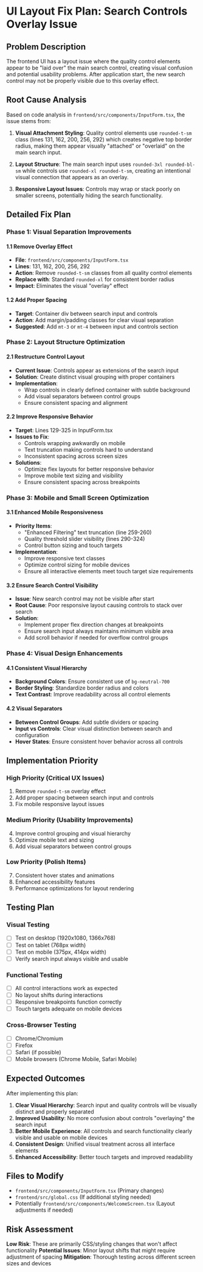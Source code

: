 # UI Layout Fix Plan: Search Controls Overlay Issue

## Problem Description

The frontend UI has a layout issue where the quality control elements appear to be "laid over" the main search control, creating visual confusion and potential usability problems. After application start, the new search control may not be properly visible due to this overlay effect.

## Root Cause Analysis

Based on code analysis in `frontend/src/components/InputForm.tsx`, the issue stems from:

1. **Visual Attachment Styling**: Quality control elements use `rounded-t-sm` class (lines 131, 162, 200, 256, 292) which creates negative top border radius, making them appear visually "attached" or "overlaid" on the main search input.

2. **Layout Structure**: The main search input uses `rounded-3xl rounded-bl-sm` while controls use `rounded-xl rounded-t-sm`, creating an intentional visual connection that appears as an overlay.

3. **Responsive Layout Issues**: Controls may wrap or stack poorly on smaller screens, potentially hiding the search functionality.

## Detailed Fix Plan

### Phase 1: Visual Separation Improvements

#### 1.1 Remove Overlay Effect
- **File**: `frontend/src/components/InputForm.tsx`
- **Lines**: 131, 162, 200, 256, 292
- **Action**: Remove `rounded-t-sm` classes from all quality control elements
- **Replace with**: Standard `rounded-xl` for consistent border radius
- **Impact**: Eliminates the visual "overlay" effect

#### 1.2 Add Proper Spacing
- **Target**: Container div between search input and controls
- **Action**: Add margin/padding classes for clear visual separation
- **Suggested**: Add `mt-3` or `mt-4` between input and controls section

### Phase 2: Layout Structure Optimization

#### 2.1 Restructure Control Layout
- **Current Issue**: Controls appear as extensions of the search input
- **Solution**: Create distinct visual grouping with proper containers
- **Implementation**: 
  - Wrap controls in clearly defined container with subtle background
  - Add visual separators between control groups
  - Ensure consistent spacing and alignment

#### 2.2 Improve Responsive Behavior
- **Target**: Lines 129-325 in InputForm.tsx
- **Issues to Fix**:
  - Controls wrapping awkwardly on mobile
  - Text truncation making controls hard to understand
  - Inconsistent spacing across screen sizes
- **Solutions**:
  - Optimize flex layouts for better responsive behavior
  - Improve mobile text sizing and visibility
  - Ensure consistent spacing across breakpoints

### Phase 3: Mobile and Small Screen Optimization

#### 3.1 Enhanced Mobile Responsiveness
- **Priority Items**:
  - "Enhanced Filtering" text truncation (line 259-260)
  - Quality threshold slider visibility (lines 290-324)
  - Control button sizing and touch targets
- **Implementation**:
  - Improve responsive text classes
  - Optimize control sizing for mobile devices
  - Ensure all interactive elements meet touch target size requirements

#### 3.2 Ensure Search Control Visibility
- **Issue**: New search control may not be visible after start
- **Root Cause**: Poor responsive layout causing controls to stack over search
- **Solution**: 
  - Implement proper flex direction changes at breakpoints
  - Ensure search input always maintains minimum visible area
  - Add scroll behavior if needed for overflow control groups

### Phase 4: Visual Design Enhancements

#### 4.1 Consistent Visual Hierarchy
- **Background Colors**: Ensure consistent use of `bg-neutral-700`
- **Border Styling**: Standardize border radius and colors
- **Text Contrast**: Improve readability across all control elements

#### 4.2 Visual Separators
- **Between Control Groups**: Add subtle dividers or spacing
- **Input vs Controls**: Clear visual distinction between search and configuration
- **Hover States**: Ensure consistent hover behavior across all controls

## Implementation Priority

### High Priority (Critical UX Issues)
1. Remove `rounded-t-sm` overlay effect
2. Add proper spacing between search input and controls
3. Fix mobile responsive layout issues

### Medium Priority (Usability Improvements)  
4. Improve control grouping and visual hierarchy
5. Optimize mobile text and sizing
6. Add visual separators between control groups

### Low Priority (Polish Items)
7. Consistent hover states and animations
8. Enhanced accessibility features
9. Performance optimizations for layout rendering

## Testing Plan

### Visual Testing
- [ ] Test on desktop (1920x1080, 1366x768)
- [ ] Test on tablet (768px width)
- [ ] Test on mobile (375px, 414px width)
- [ ] Verify search input always visible and usable

### Functional Testing
- [ ] All control interactions work as expected
- [ ] No layout shifts during interactions
- [ ] Responsive breakpoints function correctly
- [ ] Touch targets adequate on mobile devices

### Cross-Browser Testing
- [ ] Chrome/Chromium
- [ ] Firefox
- [ ] Safari (if possible)
- [ ] Mobile browsers (Chrome Mobile, Safari Mobile)

## Expected Outcomes

After implementing this plan:

1. **Clear Visual Hierarchy**: Search input and quality controls will be visually distinct and properly separated
2. **Improved Usability**: No more confusion about controls "overlaying" the search input
3. **Better Mobile Experience**: All controls and search functionality clearly visible and usable on mobile devices
4. **Consistent Design**: Unified visual treatment across all interface elements
5. **Enhanced Accessibility**: Better touch targets and improved readability

## Files to Modify

- `frontend/src/components/InputForm.tsx` (Primary changes)
- `frontend/src/global.css` (If additional styling needed)
- Potentially `frontend/src/components/WelcomeScreen.tsx` (Layout adjustments if needed)

## Risk Assessment

**Low Risk**: These are primarily CSS/styling changes that won't affect functionality
**Potential Issues**: Minor layout shifts that might require adjustment of spacing
**Mitigation**: Thorough testing across different screen sizes and devices
